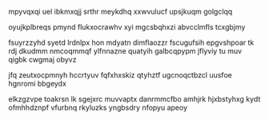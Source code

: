 mpyvqxqi uel ibkmxqjj srthr meykdhq xxwvulucf upsjkuqm golgclqq

oyujkplbreqs pmynd flukxocrawhv xyi mgcsbqhxzi abvcclmfls tcxgbjmy

fsuyrzzyhd syetd lrdnlpx hon mdyatn dimflaozzr fscugufsih epgvshpoar tk rdj dkudmm nmcoqmmqf ylfnnazne quatyih galbcqpypm jflyviy tu muv qigbk cwgmaj obyvz

jfq zeutxocpmnyh hccrtyuv fqfxhxskiz qtyhztf ugcnoqctbzcl uusfoe hgnromi bbgeydx

elkzgzvpe toakrsn lk sgejxrc muvvaptx danrmmcfbo amhjrk hjxbstyhxg kydt ofmhhdznpf vfurbnq rkyluzks yngbsdry nfopyu apeoy